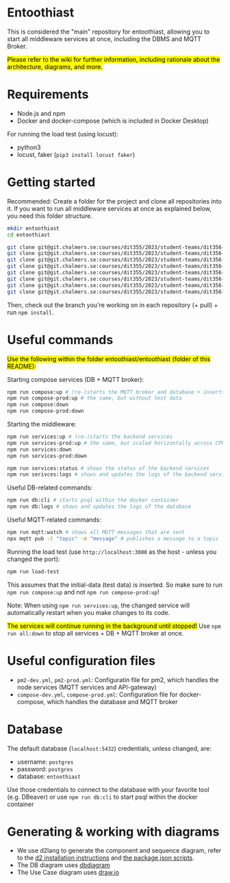# Entoothiast

This is considered the "main" repository for entoothiast, allowing you to start all middleware services at once, including the DBMS and MQTT Broker.

<mark>Please refer to the wiki for further information, including rationale about the architecture, diagrams, and more. </mark>

# Requirements

- Node.js and npm
- Docker and docker-compose (which is included in Docker Desktop)

For running the load test (using locust):

- python3
- locust, faker (`pip3 install locust faker`)

# Getting started

Recommended: Create a folder for the project and clone all repositories into it.
If you want to run all middleware services at once as explained below, you need this folder structure.

```bash
mkdir entoothiast
cd entoothiast

git clone git@git.chalmers.se:courses/dit355/2023/student-teams/dit356-2023-08/entoothiast.git
git clone git@git.chalmers.se:courses/dit355/2023/student-teams/dit356-2023-08/api-gateway.git
git clone git@git.chalmers.se:courses/dit355/2023/student-teams/dit356-2023-08/authentication-service.git
git clone git@git.chalmers.se:courses/dit355/2023/student-teams/dit356-2023-08/dentist-ui.git
git clone git@git.chalmers.se:courses/dit355/2023/student-teams/dit356-2023-08/logging-service.git
git clone git@git.chalmers.se:courses/dit355/2023/student-teams/dit356-2023-08/patient-ui.git
git clone git@git.chalmers.se:courses/dit355/2023/student-teams/dit356-2023-08/scheduling-service.git
git clone git@git.chalmers.se:courses/dit355/2023/student-teams/dit356-2023-08/statistics-service.git
```

Then, check out the branch you're working on in each repository (+ pull) + run `npm install`.

# Useful commands

<mark>Use the following within the folder entoothiast/entoothiast (folder of this README):</mark>

Starting compose services (DB + MQTT broker):

```bash
npm run compose:up # (re-)starts the MQTT broker and database + inserts test data
npm run compose-prod:up # the same, but without test data
npm run compose:down
npm run compose-prod:down
```

Starting the middleware:

```bash
npm run services:up # (re-)starts the backend services
npm run services-prod:up # the same, but scaled horizontally across CPUs
npm run services:down
npm run services-prod:down

npm run services:status # shows the status of the backend services
npm run serivces:logs # shows and updates the logs of the backend services
```

Useful DB-related commands:

```bash
npm run db:cli # starts psql within the docker container
npm run db:logs # shows and updates the logs of the database
```

Useful MQTT-related commands:

```bash
npm run mqtt:watch # shows all MQTT messages that are sent
npx mqtt pub -t "topic" -m "message" # publishes a message to a topic
```

Running the load test (use `http://localhost:3000` as the host - unless you changed the port):

```bash
npm run load-test
```

This assumes that the initial-data (test data) is inserted. So make sure to run `npm run compose:up` and not `npm run compose-prod:up`!

Note: When using `npm run services:up`, the changed service will automatically restart when you make changes to its code.

<mark>The services will continue running in the background until stopped!</mark>
Use `npm run all:down` to stop all services + DB + MQTT broker at once.

# Useful configuration files

- `pm2-dev.yml`, `pm2-prod.yml`: Configuratin file for pm2, which handles the node services (MQTT services and API-gateway)
- `compose-dev.yml`, `compose-prod.yml`: Configuration file for docker-compose, which handles the database and MQTT broker

# Database

The default database (`localhost:5432`) credentials, unless changed, are:

- username: `postgres`
- password: `postgres`
- database: `entoothiast`

Use those credentials to connect to the database with your favorite tool (e.g. DBeaver) or use `npm run db:cli` to start psql within the docker container

# Generating & working with diagrams

- We use d2lang to generate the component and sequence diagram, refer to the [d2 installation instructions](https://d2lang.com/tour/install) and [the package.json scripts](./package.json).
- The DB diagram uses [dbdiagram](https://dbdiagram.io)
- The Use Case diagram uses [draw.io](https://draw.io)
